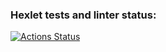### Hexlet tests and linter status:
[![Actions Status](https://github.com/ismk-alt/rails-project-63/actions/workflows/hexlet-check.yml/badge.svg)](https://github.com/ismk-alt/rails-project-63/actions)